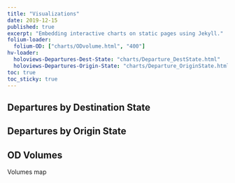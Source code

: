 ```yaml
---
title: "Visualizations"
date: 2019-12-15
published: true
excerpt: "Embedding interactive charts on static pages using Jekyll."
folium-loader:
  folium-OD: ["charts/ODvolume.html", "400"]
hv-loader:
  holoviews-Departures-Dest-State: "charts/Departure_DestState.html"
  holoviews-Departures-Origin-State: "charts/Departure_OriginState.html"
toc: true
toc_sticky: true
---
```


## Departures by Destination State


<div id="holoviews-Departures-Dest-State"></div> 

## Departures by Origin State

<div id="holoviews-Departures-Origin-State"></div>

## OD Volumes

Volumes map

<div id="folium-OD"></div>

